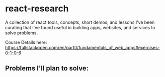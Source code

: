 # react-research
A collection of react tools, concepts, short demos, and lessons I've been curating that I've found useful in building apps, websites, and services to solve problems.


Course Details here:
https://fullstackopen.com/en/part0/fundamentals_of_web_apps#exercises-0-1-0-6


Problems I'll plan to solve:
 - 